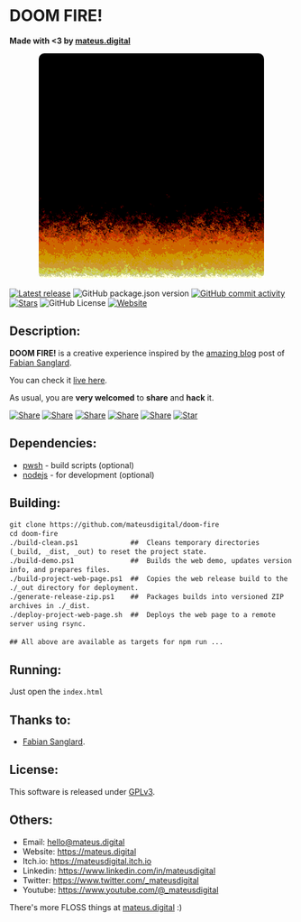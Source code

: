 # DOOM FIRE!

**Made with <3 by [mateus.digital](https://mateus.digital)**


<!-- ----------------------------------------------------------------------- -->
<p align="center">
    <a href="https://mateus.digital/doom-fire">
        <img style="border-radius: 10px;" src="./_project-resources/readme.gif"/>
    </a>
</p>

<!-- Badges -->
[![Latest release](https://img.shields.io/github/v/tag/mateusdigital/doom-fire?label=Latest%20release&style=for-the-badge)](https://github.com/mateusdigital/doom-fire/releases)
![GitHub package.json version](https://img.shields.io/github/package-json/v/mateusdigital/new-website?style=for-the-badge)
[![GitHub commit activity](https://img.shields.io/github/commit-activity/t/mateusdigital/doom-fire?style=for-the-badge)](https://github.com/mateusdigital/doom-fire/commits)
[![Stars](https://img.shields.io/github/stars/mateusdigital/doom-fire?style=for-the-badge)](https://github.com/mateusdigital/doom-fire/stargazers)
![GitHub License](https://img.shields.io/github/license/mateusdigital/doom-fire?style=for-the-badge)
[![Website](https://img.shields.io/website?url=https%3A%2F%2Fmateus.digital/doom-fire%2Findex.html&style=for-the-badge&logo=web)](https://mateus.digital/doom-fire)



<!-- ----------------------------------------------------------------------- -->
## Description:

**DOOM FIRE!** is a creative experience inspired by the [amazing blog](https://fabiensanglard.net/doom-fire_psx/index.html) post of [Fabian Sanglard](https://fabiensanglard.net/about/index.html).

You can check it [live here](https://mateus.digital/doom-fire).

As usual, you are **very welcomed** to **share** and **hack** it.

<!-- Share -->

[![Share](https://img.shields.io/badge/share-000000?logo=x&logoColor=white)](https://x.com/intent/tweet?text=Check%20out%20this%20project%20on%20GitHub:%20https://github.com/mateusdigital/doom-fire%20%23doom%20%23pixelart%20%23gamedev)
[![Share](https://img.shields.io/badge/share-1877F2?logo=facebook&logoColor=white)](https://www.facebook.com/sharer/sharer.php?u=https://github.com/mateusdigital/doom-fire)
[![Share](https://img.shields.io/badge/share-0A66C2?logo=linkedin&logoColor=white)](https://www.linkedin.com/sharing/share-offsite/?url=https://github.com/mateusdigital/doom-fire)
[![Share](https://img.shields.io/badge/share-FF4500?logo=reddit&logoColor=white)](https://www.reddit.com/submit?title=Check%20out%20this%20project%20on%20GitHub:%20https://github.com/mateusdigital/doom-fire)
[![Share](https://img.shields.io/badge/share-0088CC?logo=telegram&logoColor=white)](https://t.me/share/url?url=https://github.com/mateusdigital/doom-fire&text=Check%20out%20this%20project%20on%20GitHub)
[![Star](https://img.shields.io/badge/⭐%20Give%20a%20Star-000000?logo=github&logoColor=white)](https://github.com/mateusdigital/doom-fire/stargazers)


<!-- ----------------------------------------------------------------------- -->
## Dependencies:
- [pwsh](https://github.com/PowerShell/PowerShell) - build scripts (optional)
- [nodejs](https://nodejs.org/en) - for development (optional)



<!-- ----------------------------------------------------------------------- -->
## Building:


```pwsh
git clone https://github.com/mateusdigital/doom-fire
cd doom-fire
./build-clean.ps1             ##  Cleans temporary directories (_build, _dist, _out) to reset the project state.
./build-demo.ps1              ##  Builds the web demo, updates version info, and prepares files.
./build-project-web-page.ps1  ##  Copies the web release build to the ./_out directory for deployment.
./generate-release-zip.ps1    ##  Packages builds into versioned ZIP archives in ./_dist.
./deploy-project-web-page.sh  ##  Deploys the web page to a remote server using rsync.

## All above are available as targets for npm run ...
```

<!-- ----------------------------------------------------------------------- -->
## Running:
Just open the ```index.html```

<!-- ----------------------------------------------------------------------- -->
## Thanks to:

- [Fabian Sanglard](https://fabiensanglard.net/about/index.html).


<!-- ----------------------------------------------------------------------- -->
## License:

This software is released under [GPLv3](https://www.gnu.org/licenses/gpl-3.0.en.html).


<!-- ----------------------------------------------------------------------- -->
## Others:

- Email: hello@mateus.digital
- Website: https://mateus.digital
- Itch.io: https://mateusdigital.itch.io
- Linkedin: https://www.linkedin.com/in/mateusdigital
- Twitter: https://www.twitter.com/_mateusdigital
- Youtube: https://www.youtube.com/@_mateusdigital

There's more FLOSS things at [mateus.digital](https://mateus.digital) :)
